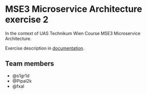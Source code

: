 # MSE3 Microservice Architecture exercise 2

In the context of UAS Technikum Wien Course MSE3 Microservice Architecture.

Exercise description in [documentation](documentation/20220108_mse3_msa_Projekt_2_Aufgabenstellung_2021.pdf).

## Team members
- @s1gr1d
- @Pipal2k
- @fxal